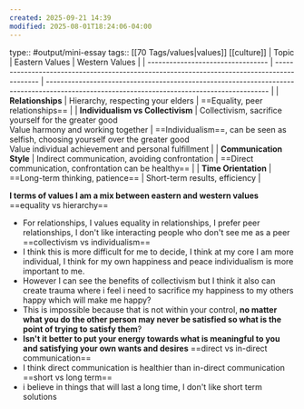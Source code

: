 ```yaml
---
created: 2025-09-21 14:39
modified: 2025-08-01T18:24:06-04:00
---
```

type:: #output/mini-essay 
tags:: [[70 Tags/values|values]] [[culture]]
| Topic                             | Eastern Values                                                                              | Western Values                                                                                                                              |
| --------------------------------- | ------------------------------------------------------------------------------------------- | ------------------------------------------------------------------------------------------------------------------------------------------- |
| **Relationships**                 | Hierarchy, respecting your elders                                                           | ==Equality, peer relationships==                                                                                                            |
| **Individualism vs Collectivism** | Collectivism, sacrifice yourself for the greater good<br>Value harmony and working together | ==Individualism==, can be seen as selfish, choosing yourself over the greater good<br>Value individual achievement and personal fulfillment |
| **Communication Style**           | Indirect communication, avoiding confrontation                                              | ==Direct communication, confrontation can be healthy==                                                                                      |
| **Time Orientation**              | ==Long-term thinking, patience==                                                            | Short-term results, efficiency                                                                                                              |


**I terms of values I am a mix between eastern and western values**
==equality vs hierarchy==
- For relationships, I values equality in relationships, I prefer peer relationships, I don't like interacting people who don't see me as a peer
==collectivism vs individualism==
- I think this is more difficult for me to decide, I think at my core I am more individual, I think for my own happiness and peace individualism is more important to me.
- However I can see the benefits of collectivism but I think it also can create trauma where i feel i need to sacrifice my happiness to my others happy which will make me happy?
- This is impossible because that is not within your control, **no matter what you do the other person may never be satisfied so what is the point of trying to satisfy them**?
- **Isn't it better to put your energy towards what is meaningful to you and satisfying your own wants and desires**
==direct vs in-direct communication==
- I think direct communication is healthier than in-direct communication
==short vs long term==
- i believe in things that will last a long time, I don't like short term solutions 